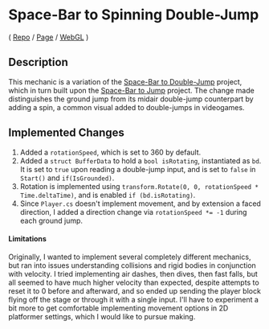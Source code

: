# Space-Bar to Spinning Double-Jump
( [Repo](https://github.com/JaiChong/css385/tree/main/unity_basics/space_spinning_double_jump/) / [Page](https://jaichong.github.io/css385/unity_basics/space_spinning_double_jump/) / [WebGL](https://jaichong.github.io/css385/unity_basics/space_spinning_double_jump/build_webgl) )

## Description
This mechanic is a variation of the [Space-Bar to Double-Jump](https://github.com/t4guw/100-Unity-Mechanics-for-Programmers/tree/master/programs/space_double_jump) project, which in turn built upon the [Space-Bar to Jump](https://github.com/t4guw/100-Unity-Mechanics-for-Programmers/tree/master/programs/space_to_jump_2d) project.  The change made distinguishes the ground jump from its midair double-jump counterpart by adding a spin, a common visual added to double-jumps in videogames.

## Implemented Changes
1. Added a `rotationSpeed`, which is set to 360 by default.
2. Added a `struct BufferData` to hold a `bool isRotating`, instantiated as `bd`.  It is set to `true` upon reading a double-jump input, and is set to `false` in `Start()` and `if(IsGrounded)`.
3. Rotation is implemented using `transform.Rotate(0, 0, rotationSpeed * Time.deltaTime)`, and is enabled `if (bd.isRotating)`.
4. Since `Player.cs` doesn't implement movement, and by extension a faced direction, I added a direction change via `rotationSpeed *= -1` during each ground jump.

#### Limitations
Originally, I wanted to implement several completely different mechanics, but ran into issues understanding collisions and rigid bodies in conjunction with velocity.  I tried implementing air dashes, then dives, then fast falls, but all seemed to have much higher velocity than expected, despite attempts to reset it to 0 before and afterward, and so ended up sending the player block flying off the stage or through it with a single input.  I'll have to experiment a bit more to get comfortable implementing movement options in 2D platformer settings, which I would like to pursue making.
